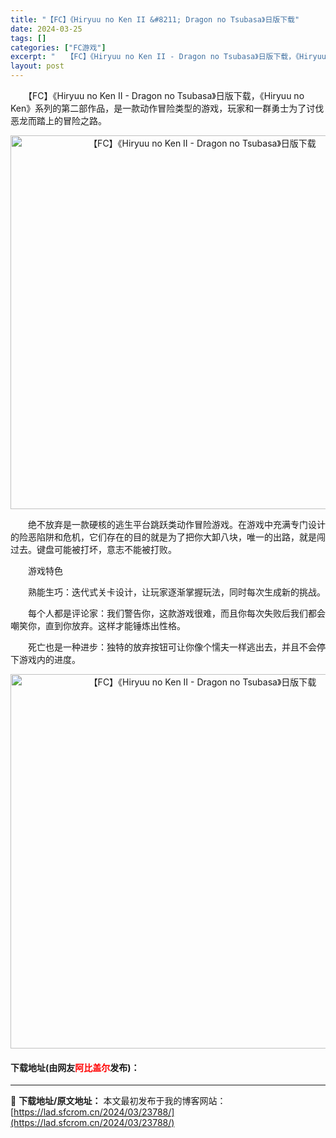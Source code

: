 ```yaml
---
title: "【FC】《Hiryuu no Ken II &#8211; Dragon no Tsubasa》日版下载"
date: 2024-03-25
tags: []
categories: ["FC游戏"]
excerpt: "　　【FC】《Hiryuu no Ken II - Dragon no Tsubasa》日版下载，《Hiryuu no Ken》系列的第二部作品，是一款动作冒险类型的游戏，玩家和一群勇士为了讨伐恶龙而踏上的冒险之路。 　　绝不放弃是一款硬核的逃生平台跳跃类动作冒险游戏。在游戏中充满专门设计的险恶陷阱&hellip;"
layout: post
---
```


 <p>　　【FC】《Hiryuu no Ken II - Dragon no Tsubasa》日版下载，《Hiryuu no Ken》系列的第二部作品，是一款动作冒险类型的游戏，玩家和一群勇士为了讨伐恶龙而踏上的冒险之路。</p> <p align="center"><img align="" border="0" src="https://lad.sfcrom.cn/wp-content/uploads/2024/03/20240325_660192d7bf39a.png" width="598" alt="【FC】《Hiryuu no Ken II - Dragon no Tsubasa》日版下载" /></p> <p>　　绝不放弃是一款硬核的逃生平台跳跃类动作冒险游戏。在游戏中充满专门设计的险恶陷阱和危机，它们存在的目的就是为了把你大卸八块，唯一的出路，就是闯过去。键盘可能被打坏，意志不能被打败。</p> <p>　　游戏特色</p> <p>　　熟能生巧：迭代式关卡设计，让玩家逐渐掌握玩法，同时每次生成新的挑战。</p> <p>　　每个人都是评论家：我们警告你，这款游戏很难，而且你每次失败后我们都会嘲笑你，直到你放弃。这样才能锤炼出性格。</p> <p>　　死亡也是一种进步：独特的放弃按钮可让你像个懦夫一样逃出去，并且不会停下游戏内的进度。</p> <p align="center"><img align="" border="0" src="https://lad.sfcrom.cn/wp-content/uploads/2024/03/20240325_660192d8deed8.png" width="599" alt="【FC】《Hiryuu no Ken II - Dragon no Tsubasa》日版下载" /></p> <p><h4>下载地址(由网友<font color="red">阿比盖尔</font>发布)：</h4></p> 

---
📖 **下载地址/原文地址：** 本文最初发布于我的博客网站：[https://lad.sfcrom.cn/2024/03/23788/](https://lad.sfcrom.cn/2024/03/23788/)
